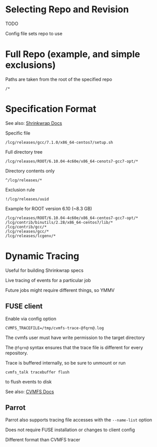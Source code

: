 Selecting Repo and Revision
===========================

TODO

Config file sets repo to use

Full Repo (example, and simple exclusions)
==========================================

Paths are taken from the root of the specified repo

    /*


Specification Format
====================

See also: [Shrinkwrap Docs](https://cvmfs.readthedocs.io/en/stable/cpt-shrinkwrap.html#cernvm-fs-shrinkwrap-layout)

Specific file

    /lcg/releases/gcc/7.1.0/x86_64-centos7/setup.sh

Full directory tree

    /lcg/releases/ROOT/6.10.04-4c60e/x86_64-cenots7-gcc7-opt/*

Directory contents only

    ^/lcg/releases/*

Exclusion rule

    !/lcg/releases/uuid

Example for ROOT version 6.10 (~8.3 GB)

    /lcg/releases/ROOT/6.10.04-4c60e/x86_64-centos7-gcc7-opt/*
    /lcg/contrib/binutils/2.28/x86_64-centos7/lib/*
    /lcg/contrib/gcc/*
    /lcg/releases/gcc/*
    /lcg/releases/lcgenv/*

Dynamic Tracing
===============

Useful for building Shrinkwrap specs

Live tracing of events for a particular job

Future jobs might require different things, so YMMV

FUSE client
-----------

Enable via config option

    CVMFS_TRACEFILE=/tmp/cvmfs-trace-@fqrn@.log

The cvmfs user must have write permission to the target directory

The `@fqrn@` syntax ensures that the trace file is different for every repository.

Trace is buffered internally, so be sure to unmount or run

    cvmfs_talk tracebuffer flush

to flush events to disk

See also: [CVMFS Docs](https://cvmfs.readthedocs.io/en/stable/cpt-tracer.html)

Parrot
------

Parrot also supports tracing file accesses with the `--name-list` option

Does not require FUSE installation or changes to client config

Different format than CVMFS tracer
